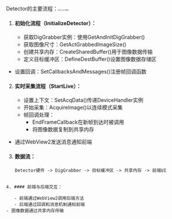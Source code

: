 



Detector的主要流程：<img src="C:\Users\fuyuk\Downloads\Detector流程图.png" alt="Detector流程图" style="zoom: 25%;" />

1. #### 初始化流程（InitializeDetector）：
   
   - 获取DigGrabber实例：使用GetAndInitDigGrabber()
   - 获取图像尺寸：GetActGrabbedImageSize()
   - 创建共享内存：CreateSharedBuffer()用于图像数据传输
   - 定义目标缓冲区：DefineDestBuffer()设置图像数据存储区
- 设置回调：SetCallbacksAndMessages()注册帧回调函数
   
2. #### 实时采集流程（StartLive）：
   
   - 设置上下文：SetAcqData()传递DeviceHandler实例
   - 开始采集：AcquireImage()以连续模式采集
   - 帧回调处理：
     - EndFrameCallback在新帧到达时被调用
     - 将图像数据复制到共享内存
  - 通过WebView2发送消息通知前端
   
3. #### 数据流：
   
   ```
   Detector硬件 -> DigGrabber -> 目标缓冲区 -> 共享内存 -> 前端UI
```
   
4. #### 前端与后端交互：
   
   - 前端通过WebView2调用后端方法
   - 后端通过回调和消息机制通知前端
- 图像数据通过共享内存传输
   
   
   
